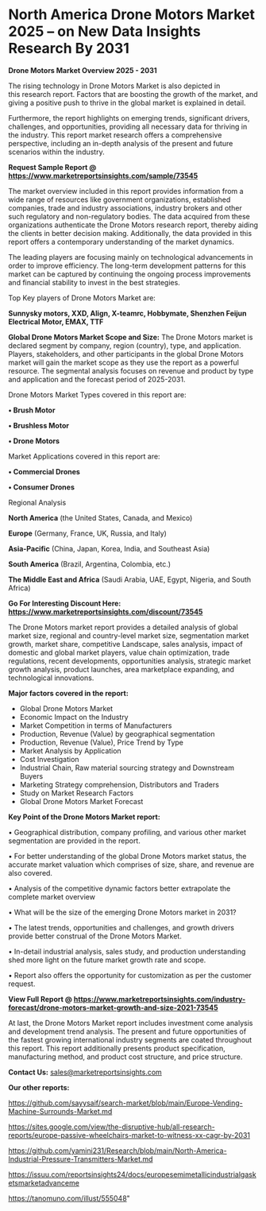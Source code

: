 # North America Drone Motors Market 2025 – on New Data Insights Research By 2031

<Strong> Drone Motors Market Overview 2025 - 2031</strong>

The rising technology in Drone Motors Market is also depicted in this research report. Factors that are boosting the growth of the market, and giving a positive push to thrive in the global market is explained in detail.

Furthermore, the report highlights on emerging trends, significant drivers, challenges, and opportunities, providing all necessary data for thriving in the industry. This report market research offers a comprehensive perspective, including an in-depth analysis of the present and future scenarios within the industry.

<strong>Request Sample Report @ <a href=https://www.marketreportsinsights.com/sample/73545>https://www.marketreportsinsights.com/sample/73545</a></strong>

The market overview included in this report provides information from a wide range of resources like government organizations, established companies, trade and industry associations, industry brokers and other such regulatory and non-regulatory bodies. The data acquired from these organizations authenticate the Drone Motors research report, thereby aiding the clients in better decision making. Additionally, the data provided in this report offers a contemporary understanding of the market dynamics.

The leading players are focusing mainly on technological advancements in order to improve efficiency. The long-term development patterns for this market can be captured by continuing the ongoing process improvements and financial stability to invest in the best strategies.

Top Key players of Drone Motors Market are:

<strong>Sunnysky motors, XXD, Align, X-teamrc, Hobbymate, Shenzhen Feijun Electrical Motor, EMAX, TTF</strong>

<strong><b>Global Drone Motors Market Scope and Size:</b></strong>
The Drone Motors market is declared segment by company, region (country), type, and application. Players, stakeholders, and other participants in the global Drone Motors market will gain the market scope as they use the report as a powerful resource. The segmental analysis focuses on revenue and product by type and application and the forecast period of 2025-2031.

Drone Motors Market Types covered in this report are:

<strong>• Brush Motor

• Brushless Motor

• Drone Motors</strong>

Market Applications covered in this report are:

<strong>• Commercial Drones

• Consumer Drones</strong> 

Regional Analysis

<strong>North America</strong> (the United States, Canada, and Mexico)

<strong>Europe</strong> (Germany, France, UK, Russia, and Italy)

<strong>Asia-Pacific</strong> (China, Japan, Korea, India, and Southeast Asia)

<strong>South America</strong> (Brazil, Argentina, Colombia, etc.)

<strong>The Middle East and Africa</strong> (Saudi Arabia, UAE, Egypt, Nigeria, and South Africa)

<strong>Go For Interesting Discount Here: <a href=https://www.marketreportsinsights.com/discount/73545>https://www.marketreportsinsights.com/discount/73545</a></strong>

The Drone Motors market report provides a detailed analysis of global market size, regional and country-level market size, segmentation market growth, market share, competitive Landscape, sales analysis, impact of domestic and global market players, value chain optimization, trade regulations, recent developments, opportunities analysis, strategic market growth analysis, product launches, area marketplace expanding, and technological innovations.

<strong><b>Major factors covered in the report:</b></strong>
<ul>
  <li>Global Drone Motors Market </li>
  <li>Economic Impact on the Industry</li>
  <li>Market Competition in terms of Manufacturers</li>
  <li>Production, Revenue (Value) by geographical segmentation</li>
  <li>Production, Revenue (Value), Price Trend by Type</li>
  <li>Market Analysis by Application</li>
  <li>Cost Investigation</li>
  <li>Industrial Chain, Raw material sourcing strategy and Downstream Buyers</li>
  <li>Marketing Strategy comprehension, Distributors and Traders</li>
  <li>Study on Market Research Factors</li>
  <li>Global Drone Motors Market Forecast</li>
</ul>

<strong><b>Key Point of the Drone Motors Market report:</b></strong>

• Geographical distribution, company profiling, and various other market segmentation are provided in the report.

• For better understanding of the global Drone Motors market status, the accurate market valuation which comprises of size, share, and revenue are also covered.

• Analysis of the competitive dynamic factors better extrapolate the complete market overview

• What will be the size of the emerging Drone Motors market in 2031?

• The latest trends, opportunities and challenges, and growth drivers provide better construal of the Drone Motors Market.

• In-detail industrial analysis, sales study, and production understanding shed more light on the future market growth rate and scope.

• Report also offers the opportunity for customization as per the customer request.

<strong><b>View Full Report @ <a href=https://www.marketreportsinsights.com/industry-forecast/drone-motors-market-growth-and-size-2021-73545>https://www.marketreportsinsights.com/industry-forecast/drone-motors-market-growth-and-size-2021-73545</a></b></strong>


At last, the Drone Motors Market report includes investment come analysis and development trend analysis. The present and future opportunities of the fastest growing international industry segments are coated throughout this report. This report additionally presents product specification, manufacturing method, and product cost structure, and price structure.

<strong>Contact Us:</strong>
sales@marketreportsinsights.com

<strong>Our other reports:</strong>

<a href=https://github.com/sayysaif/search-market/blob/main/Europe-Vending-Machine-Surrounds-Market.md>https://github.com/sayysaif/search-market/blob/main/Europe-Vending-Machine-Surrounds-Market.md</a>

<a href=https://sites.google.com/view/the-disruptive-hub/all-research-reports/europe-passive-wheelchairs-market-to-witness-xx-cagr-by-2031>https://sites.google.com/view/the-disruptive-hub/all-research-reports/europe-passive-wheelchairs-market-to-witness-xx-cagr-by-2031</a>

<a href=https://github.com/yamini231/Research/blob/main/North-America-Industrial-Pressure-Transmitters-Market.md>https://github.com/yamini231/Research/blob/main/North-America-Industrial-Pressure-Transmitters-Market.md</a>

<a href=https://issuu.com/reportsinsights24/docs/europesemimetallicindustrialgasketsmarketadvanceme>https://issuu.com/reportsinsights24/docs/europesemimetallicindustrialgasketsmarketadvanceme</a>

<a href=https://tanomuno.com/illust/555048>https://tanomuno.com/illust/555048</a>"
